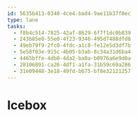 ```yaml
---
id: 5635b413-0340-4ce4-bad4-9ae11b37f0ec
type: lane
tasks:
  - f8b4c514-7825-42af-8629-6f7f1dc0b839
  - 243b85e0-55e0-4f23-9346-495d7488dfd8
  - 49eb79f9-2fc0-4fdc-a1c8-fe12e5d3df7b
  - 5e58f03e-915c-4b05-b3ab-8c34a31d6ba4
  - 4465bffe-4db0-4da2-ba0a-b0976a6e9d0a
  - 28106891-ca26-4df1-a1fa-31b59c69a286
  - 31e09448-3e18-49fd-b675-bf8e32121257
---
```


# Icebox
